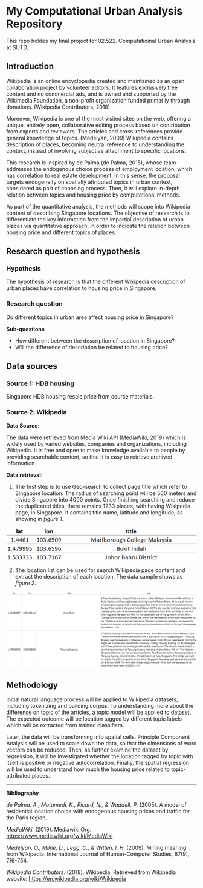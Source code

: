 # My Computational Urban Analysis Repository

This repo holdes my final project for 02.522. Computatioinal Urban Analysis at SUTD. 

## Introduction

Wikipedia is an online encyclopedia created and maintained as an open collaboration project by volunteer editors. It features exclusively free content and no commercial ads, and is owned and supported by the Wikimedia Foundation, a non-profit organization funded primarily through donations. (Wikipedia Contributors, 2018)

Moreover, Wikipedia is one of the most visited sites on the web, offering a unique, entirely open, collaborative editing process based on contribution from experts and reviewers. The articles and cross-references provide general knowledge of topics. (Medelyan, 2009) Wikipedia contains description of places, becoming neutral reference to understanding the context, instead of involving subjective attachment to specific locations.

This research is inspired by de Palma (de Palma, 2015), whose team addresses the endogenous choice process of employment location, which has correlation to real estate development. In this sense, the proposal targets endogeneity on spatially attributed topics in urban context, considered as part of choosing process. Then, it will explore in-depth relation between topics and housing price by computational methods. 

As part of the quantitative analysis, the methods will scope into Wikipedia content of describing Singapore locations. The objective of research is to differentiate the key information from the impartial description of urban places via quantitative approach, in order to indicate the relation between housing price and different topics of places. 

## Research question and hypothesis

### Hypothesis 

The hypothesis of research is that the different Wikipedia description of urban places have correlation to housing price in Singapore.

### Research question

Do different topics in urban area affect housing price in Singapore?

  **Sub-questions**
  
  - How different between the description of location in Singapore?
  - Will the difference of description be related to housing price?

## Data sources

### Source 1: HDB housing

Singapore HDB housing resale price from course materials. 

### Source 2: Wikipedia

**Data Source**:

The data were retrieved from Media Wiki API (MediaWiki, 2019) which is widely used by varied websites, companies and organizations, including Wikipedia. It is free and open to make knowledge available to people by providing searchable content, so that it is easy to retrieve archived information. 

**Data retrieval**:

1. The first step is to use Geo-search to collect page title which refer to Singapore location. The radius of searching point will be 500 meters and divide Singapore into 4000 points. Once finishing searching and reduce the duplicated titles, there remains 1233 places, with having Wikipedia page, in Singapore. It contains title name, latitude and longitude, as showing in *figure 1*. 

![figure 1](project-data/figure1.png)

2. The location list can be used for search Wikipedia page content and extract the description of each location. The data sample shows as *figure 2*. 

![figure 2](project-data/figure2.png)

## Methodology

Initial natural language process will be applied to Wikipedia datasets, including tokenizing and building corpus. To understanding more about the difference on topic of the articles, a topic model will be applied to dataset. The expected outcome will be location tagged by different topic labels which will be extracted from trained classifiers. 

Later, the data will be transforming into spatial cells. Principle Component Analysis will be used to scale down the data, so that the dimensions of word vectors can be reduced. Then, as further examine the dataset by regression, it will be investigated whether the location tagged by topic with itself is positive or negative autocorrelation. Finally, the spatial regression will be used to understand how much the housing price related to topic-attributed places. 

------

**Bibliography**

*de Palma, A., Motamedi, K., Picard, N., & Waddell, P.* (2005). A model of residential location choice with endogenous housing prices and traffic for the Paris region.

*MediaWiki.* (2019). Mediawiki.Org. https://www.mediawiki.org/wiki/MediaWiki

*Medelyan, O., Milne, D., Legg, C., & Witten, I. H*. (2009). Mining meaning from Wikipedia. International Journal of Human-Computer Studies, 67(9), 716-754.

*Wikipedia Contributors*. (2018). Wikipedia. Retrieved from Wikipedia website: https://en.wikipedia.org/wiki/Wikipedia

